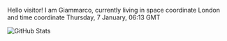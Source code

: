 Hello visitor! I am Giammarco, currently living in space coordinate London and time coordinate Thursday, 7 January, 06:13 GMT

![GitHub Stats](https://github-readme-stats.vercel.app/api?username=grcasanova)
